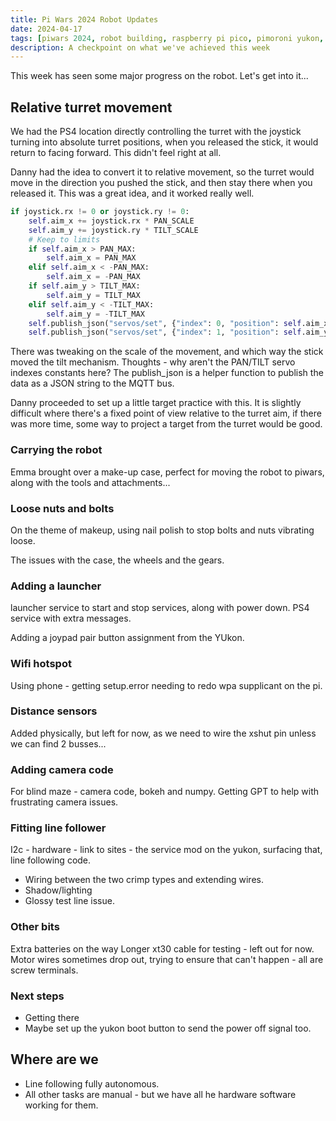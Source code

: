 ```yaml
---
title: Pi Wars 2024 Robot Updates
date: 2024-04-17
tags: [piwars 2024, robot building, raspberry pi pico, pimoroni yukon, micropython]
description: A checkpoint on what we've achieved this week
---
```

This week has seen some major progress on the robot. Let's get into it...

## Relative turret movement

We had the PS4 location directly controlling the turret with the joystick turning into absolute turret positions, when you released the stick, it would return to facing forward. This didn't feel right at all.

Danny had the idea to convert it to relative movement, so the turret would move in the direction you pushed the stick, and then stay there when you released it. This was a great idea, and it worked really well.

```python
if joystick.rx != 0 or joystick.ry != 0:
    self.aim_x += joystick.rx * PAN_SCALE
    self.aim_y += joystick.ry * TILT_SCALE
    # Keep to limits
    if self.aim_x > PAN_MAX:
        self.aim_x = PAN_MAX
    elif self.aim_x < -PAN_MAX:
        self.aim_x = -PAN_MAX
    if self.aim_y > TILT_MAX:
        self.aim_y = TILT_MAX
    elif self.aim_y < -TILT_MAX:
        self.aim_y = -TILT_MAX
    self.publish_json("servos/set", {"index": 0, "position": self.aim_x})
    self.publish_json("servos/set", {"index": 1, "position": self.aim_y})
```

There was tweaking on the scale of the movement, and which way the stick moved the tilt mechanism. Thoughts - why aren't the PAN/TILT servo indexes constants here? The publish_json is a helper function to publish the data as a JSON string to the MQTT bus.

Danny proceeded to set up a little target practice with this. It is slightly difficult where there's a fixed point of view relative to the turret aim, if there was more time, some way to project a target from the turret would be good.

### Carrying the robot

Emma brought over a make-up case, perfect for moving the robot to piwars, along with the tools and attachments...

### Loose nuts and bolts

On the theme of makeup, using nail polish to stop bolts and nuts vibrating loose.

The issues with the case, the wheels and the gears.

### Adding a launcher

launcher service to start and stop services, along with power down.
PS4 service with extra messages.

Adding a joypad pair button assignment from the YUkon.

### Wifi hotspot

Using phone - getting setup.error needing to redo wpa supplicant on the pi.

### Distance sensors

Added physically, but left for now, as we need to wire the xshut pin unless we can find 2 busses...

### Adding camera code

For blind maze - camera code, bokeh and numpy. Getting GPT to help with frustrating camera issues.

### Fitting line follower

I2c - hardware - link to sites - the service mod on the yukon, surfacing that, line following code.

- Wiring between the two crimp types and extending wires.
- Shadow/lighting
- Glossy test line issue.

### Other bits

Extra batteries on the way
Longer xt30 cable for testing - left out for now.
Motor wires sometimes drop out, trying to ensure that can't happen - all are screw terminals.

### Next steps

- Getting there
- Maybe set up the yukon boot button to send the power off signal too.

## Where are we

- Line following fully autonomous.
- All other tasks are manual - but we have all he hardware software working for them.

